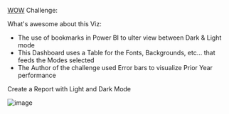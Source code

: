 [WOW](https://workout-wednesday.com/pbi-2024-w37/) Challenge:

What's awesome about this Viz:
- The use of bookmarks in Power BI to ulter view between Dark & Light mode
- This Dashboard uses a Table for the Fonts, Backgrounds, etc... that feeds the Modes selected
- The Author of the challenge used Error bars to visualize Prior Year performance

Create a Report with Light and Dark Mode

![image](https://github.com/user-attachments/assets/d5317ba8-dbd4-43ad-ace8-8ef74600f71c)

